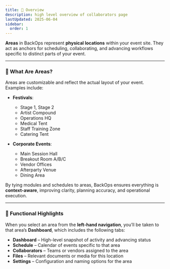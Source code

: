 ```yaml
---
title: 📍 Overview
description: high level overview of collaborators page
lastUpdated: 2025-06-04
sidebar:
  order: 1
---
```


**Areas** in BackOps represent **physical locations** within your event site. They act as anchors for scheduling, collaborating, and advancing workflows specific to distinct parts of your event.

---

### 🧭 What Are Areas?

Areas are customizable and reflect the actual layout of your event. Examples include:

- **Festivals**:

  - Stage 1, Stage 2
  - Artist Compound
  - Operations HQ
  - Medical Tent
  - Staff Training Zone
  - Catering Tent

- **Corporate Events**:

  - Main Session Hall
  - Breakout Room A/B/C
  - Vendor Offices
  - Afterparty Venue
  - Dining Area

By tying modules and schedules to areas, BackOps ensures everything is **context-aware**, improving clarity, planning accuracy, and operational execution.

---

### 🧩 Functional Highlights

When you select an area from the **left-hand navigation**, you’ll be taken to that area’s **Dashboard**, which includes the following tabs:

- **Dashboard** – High-level snapshot of activity and advancing status
- **Schedule** – Calendar of events specific to that area
- **Collaborators** – Teams or vendors assigned to the area
- **Files** – Relevant documents or media for this location
- **Settings** – Configuration and naming options for the area
